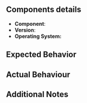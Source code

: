 
<!--
Thank you for reporting an issue.


Please fill in as much of the template below as you're able.

Component: `cockatrice2`, `servatrice2` or `oracle`

Version: The version of the component with the issue

Operating System: OS and version/service pack

-->

## Components details

* **Component**:
* **Version**:
* **Operating System:**

## Expected Behavior

<!-- Replace this comment with the expected behaviour the component should be performing. -->



## Actual Behaviour

<!-- Replace this comment with the actual behaviour the component is performing. -->



## Additional Notes

<!-- Replace this comment any additional notes you feel may be useful -->